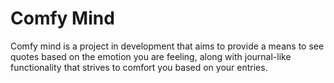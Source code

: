 # Comfy Mind

Comfy mind is a project in development that aims to provide a means to see quotes based on the emotion you are feeling, along with journal-like functionality that strives to comfort you based on your entries.
